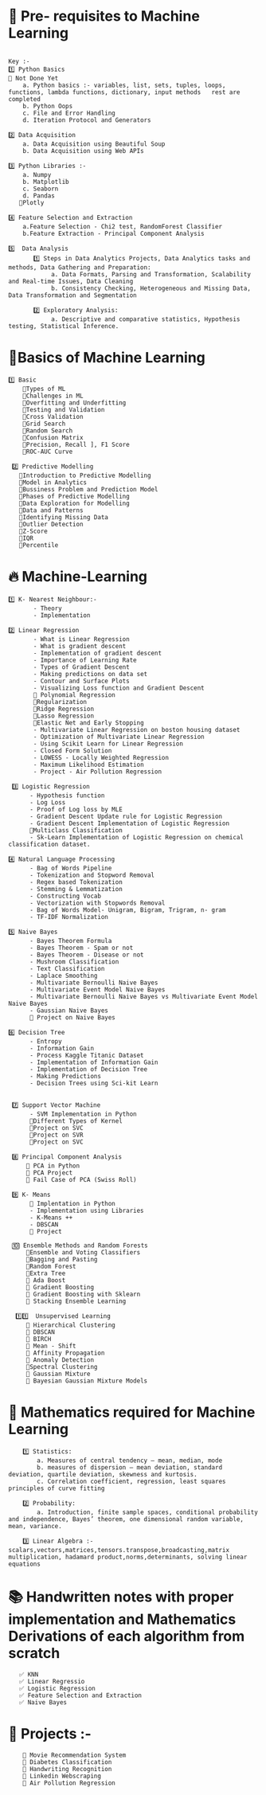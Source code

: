 # 👏 Pre- requisites to Machine Learning                                                                                    
                                                                                                                           Key :-
    1️⃣ Python Basics                                                                                                      🔴 Not Done Yet 
        a. Python basics :- variables, list, sets, tuples, loops, functions, lambda functions, dictionary, input methods   rest are completed
        b. Python Oops
        c. File and Error Handling 
        d. Iteration Protocol and Generators
        
    2️⃣ Data Acquisition
        a. Data Acquisition using Beautiful Soup 
        b. Data Acquisition using Web APIs
        
    3️⃣ Python Libraries :-
        a. Numpy
        b. Matplotlib
        c. Seaborn
        d. Pandas
       🔴Plotly
        
    4️⃣ Feature Selection and Extraction
        a.Feature Selection - Chi2 test, RandomForest Classifier
        b.Feature Extraction - Principal Component Analysis
        
    5️⃣  Data Analysis
           1️⃣ Steps in Data Analytics Projects, Data Analytics tasks and methods, Data Gathering and Preparation:
                a. Data Formats, Parsing and Transformation, Scalability and Real-time Issues, Data Cleaning
                b. Consistency Checking, Heterogeneous and Missing Data, Data Transformation and Segmentation
                
           2️⃣ Exploratory Analysis:
                a. Descriptive and comparative statistics, Hypothesis testing, Statistical Inference.
                
  # 💯Basics of Machine Learning
    1️⃣ Basic
        🔴Types of ML
        🔴Challenges in ML
        🔴Overfitting and Underfitting
        🔴Testing and Validation
        🔴Cross Validation
        🔴Grid Search
        🔴Random Search
        🔴Confusion Matrix
        🔴Precision, Recall ], F1 Score
        🔴ROC-AUC Curve
     
     2️⃣ Predictive Modelling
       🔴Introduction to Predictive Modelling
       🔴Model in Analytics
       🔴Bussiness Problem and Prediction Model
       🔴Phases of Predictive Modelling
       🔴Data Exploration for Modelling
       🔴Data and Patterns
       🔴Identifying Missing Data
       🔴Outlier Detection
       🔴Z-Score
       🔴IQR
       🔴Percentile
                
  # 🔥 Machine-Learning   
  
    1️⃣ K- Nearest Neighbour:-
           - Theory
           - Implementation
           
    2️⃣ Linear Regression
           - What is Linear Regression
           - What is gradient descent
           - Implementation of gradient descent
           - Importance of Learning Rate
           - Types of Gradient Descent
           - Making predictions on data set
           - Contour and Surface Plots
           - Visualizing Loss function and Gradient Descent
           🔴 Polynomial Regression
           🔴Regularization
           🔴Ridge Regression
           🔴Lasso Regression
           🔴Elastic Net and Early Stopping 
           - Multivariate Linear Regression on boston housing dataset
           - Optimization of Multivariate Linear Regression 
           - Using Scikit Learn for Linear Regression  
           - Closed Form Solution
           - LOWESS - Locally Weighted Regression
           - Maximum Likelihood Estimation
           - Project - Air Pollution Regression
          
     3️⃣ Logistic Regression
          - Hypothesis function
          - Log Loss
          - Proof of Log loss by MLE
          - Gradient Descent Update rule for Logistic Regression
          - Gradient Descent Implementation of Logistic Regression
          🔴Multiclass Classification
          - Sk-Learn Implementation of Logistic Regression on chemical classification dataset.
          
    4️⃣ Natural Language Processing 
          - Bag of Words Pipeline 
          - Tokenization and Stopword Removal
          - Regex based Tokenization
          - Stemming & Lemmatization
          - Constructing Vocab
          - Vectorization with Stopwords Removal
          - Bag of Words Model- Unigram, Bigram, Trigram, n- gram
          - TF-IDF Normalization     
          
    5️⃣ Naive Bayes
          - Bayes Theorem Formula 
          - Bayes Theorem - Spam or not
          - Bayes Theorem - Disease or not
          - Mushroom Classification
          - Text Classification
          - Laplace Smoothing
          - Multivariate Bernoulli Naive Bayes
          - Multivariate Event Model Naive Bayes
          - Multivariate Bernoulli Naive Bayes vs Multivariate Event Model Naive Bayes
          - Gaussian Naive Bayes
          🔴 Project on Naive Bayes
          
    6️⃣ Decision Tree 
          - Entropy
          - Information Gain
          - Process Kaggle Titanic Dataset 
          - Implementation of Information Gain
          - Implementation of Decision Tree
          - Making Predictions
          - Decision Trees using Sci-kit Learn
         
              
     7️⃣ Support Vector Machine 
          - SVM Implementation in Python
          🔴Different Types of Kernel
          🔴Project on SVC
          🔴Project on SVR
          🔴Project on SVC
      
     8️⃣ Principal Component Analysis
         🔴 PCA in Python 
         🔴 PCA Project
         🔴 Fail Case of PCA (Swiss Roll)
         
     9️⃣ K- Means
          🔴 Implentation in Python
          - Implementation using Libraries
          - K-Means ++
          - DBSCAN 
          🔴 Project
     
     🔟 Ensemble Methods and Random Forests
         🔴Ensemble and Voting Classifiers
         🔴Bagging and Pasting
         🔴Random Forest
         🔴Extra Tree
         🔴 Ada Boost
         🔴 Gradient Boosting
         🔴 Gradient Boosting with Sklearn
         🔴 Stacking Ensemble Learning
      
      1️⃣1️⃣  Unsupervised Learning
         🔴 Hierarchical Clustering
         🔴 DBSCAN 
         🔴 BIRCH 
         🔴 Mean - Shift
         🔴 Affinity Propagation
         🔴 Anomaly Detection
         🔴Spectral Clustering
         🔴 Gaussian Mixture
         🔴 Bayesian Gaussian Mixture Models
       
                 
   # 💯 Mathematics required for Machine Learning
   
        1️⃣ Statistics:
            a. Measures of central tendency – mean, median, mode
            b. measures of dispersion – mean deviation, standard deviation, quartile deviation, skewness and kurtosis.
            c. Correlation coefficient, regression, least squares principles of curve fitting
            
        2️⃣ Probability:
            a. Introduction, finite sample spaces, conditional probability and independence, Bayes’ theorem, one dimensional random variable, mean, variance.
            
        3️⃣ Linear Algebra :- scalars,vectors,matrices,tensors.transpose,broadcasting,matrix multiplication, hadamard product,norms,determinants, solving linear equations
    
  # 📚 Handwritten notes with proper implementation and Mathematics Derivations of each algorithm from scratch 
       ✅ KNN 
       ✅ Linear Regressio
       ✅ Logistic Regression 
       ✅ Feature Selection and Extraction
       ✅ Naive Bayes
        
  
  # 🙌 Projects :- 
        🔅 Movie Recommendation System
        🔅 Diabetes Classification 
        🔅 Handwriting Recognition
        🔅 Linkedin Webscraping
        🔅 Air Pollution Regression
